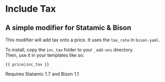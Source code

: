 # Include Tax
## A simple modifier for Statamic & Bison

This modifier will add tax onto a price. It uses the `tax_rate` in `bison.yaml`.

To install, copy the `inc_tax` folder to your `_add-ons` directory.  
Then, use it in your templates like so:

    {{ price|inc_tax }}

Requires Statamic 1.7 and Bison 1.1